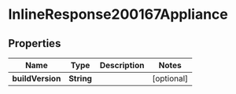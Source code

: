 

# InlineResponse200167Appliance

## Properties

Name | Type | Description | Notes
------------ | ------------- | ------------- | -------------
**buildVersion** | **String** |  |  [optional]



